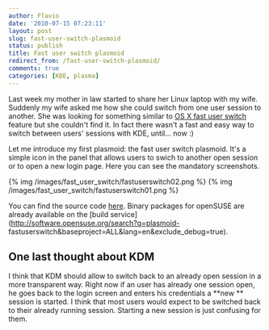 ```yaml
---
author: Flavio
date: '2010-07-15 07:23:11'
layout: post
slug: fast-user-switch-plasmoid
status: publish
title: Fast user switch plasmoid
redirect_from: /fast-user-switch-plasmoid/
comments: true
categories: [KDE, plasma]
---
```


Last week my mother in law started to share her Linux laptop with my wife.
Suddenly my wife asked me how she could switch from one user session to
another. She was looking for something similar to [OS X fast user
switch](http://bit.ly/auzc56) feature but she couldn't find it. In fact there
wasn't a fast and easy way to switch between users' sessions with KDE,
until... now :)

Let me introduce my first plasmoid: the fast user switch plasmoid. It's a
simple icon in the panel that allows users to swich to another open session or
to open a new login page. Here you can see the mandatory screenshots.

{% img /images/fast_user_switch/fastuserswitch02.png %}
{% img /images/fast_user_switch/fastuserswitch01.png %}

You can find the source code
[here](http://gitorious.org/fast_user_switch#more). Binary packages for
openSUSE are already available on the [build
service](http://software.opensuse.org/search?q=plasmoid-
fastuserswitch&baseproject=ALL&lang=en&exclude_debug=true).

## One last thought about KDM

I think that KDM should allow to switch back to an already open session in a
more transparent way. Right now if an user has already one session open, he
goes back to the login screen and enters his credentials a **new ** session is
started. I think that most users would expect to be switched back to their
already running session. Starting a new session is just confusing for them.

